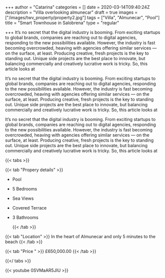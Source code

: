 +++
author = "Catarina"
categories = []
date = 2020-03-14T09:40:24Z
description = "Villa overlooking almunecar"
draft = true
images = ["/images/twv_property/property2.jpg"]
tags = ["Villa", "Almunecar", "Pool"]
title = "Smart Townhouse in Salobrena"
type = "regular"

+++
It’s no secret that the digital industry is booming. From exciting startups to global brands, companies
are reaching out to digital agencies, responding to the new possibilities available. However, the industry
is fast becoming overcrowded, heaving with agencies offering similar services — on the surface, at least.
Producing creative, fresh projects is the key to standing out. Unique side projects are the best place to
innovate, but balancing commercially and creatively lucrative work is tricky. So, this article looks at

It’s no secret that the digital industry is booming. From exciting startups to global brands, companies
are reaching out to digital agencies, responding to the new possibilities available. However, the industry
is fast becoming overcrowded, heaving with agencies offering similar services — on the surface, at least.
Producing creative, fresh projects is the key to standing out. Unique side projects are the best place to
innovate, but balancing commercially and creatively lucrative work is tricky. So, this article looks at

It’s no secret that the digital industry is booming. From exciting startups to global brands, companies
are reaching out to digital agencies, responding to the new possibilities available. However, the industry
is fast becoming overcrowded, heaving with agencies offering similar services — on the surface, at least.
Producing creative, fresh projects is the key to standing out. Unique side projects are the best place to
innovate, but balancing commercially and creatively lucrative work is tricky. So, this article looks at

{{< tabs >}}

{{< tab "Propery details" >}} 

* Pool
* 5 Bedrooms
* Sea Views
* Covered Terrace
* 3 Bathrooms 

  {{< /tab >}}

{{< tab "Location" >}} In the heart of Almunecar and only 5 minutes to the beach {{< /tab >}}

{{< tab "Price " >}} £650,000.00 {{< /tab >}}

{{</ tabs >}}

{{< youtube 0SVMaAR5JIU >}}